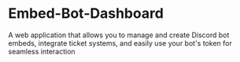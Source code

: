 # Embed-Bot-Dashboard
A web application that allows you to manage and create Discord bot embeds, integrate ticket systems, and easily use your bot's token for seamless interaction
